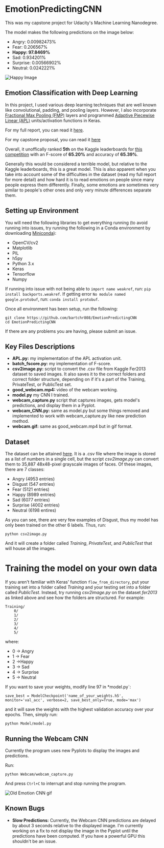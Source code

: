 # EmotionPredictingCNN
This was my capstone project for Udacity's Machine Learning Nanodegree.

The model makes the following predictions on the image below:
* Angry:  0.00982473%
* Fear:  0.206567%
* **Happy:  97.8469%**
* Sad:  0.934201%
* Surprise:  0.00566902%
* Neutral:  0.0242221%

![Happy Image](https://github.com/bartchr808/EmotionPredictingCNN/blob/master/Media/happy.png "Happy image")

## Emotion Classification with Deep Learning
In this project, I used various deep learning techniques that are well known like convolutional, padding, and pooling layers. However, I also incorporate [Fractional Max Pooling (FMP)](https://arxiv.org/abs/1412.6071) layers and programmed [Adaptive Piecewise Linear (APL)](https://arxiv.org/pdf/1412.6830.pdf) units/activation functions in Keras.

For my full report, you can read it [here](https://github.com/bartchr808/machine-learning/blob/master/projects/capstone/Submission/Report.pdf).

For my capstone proposal, you can read it [here](https://github.com/bartchr808/machine-learning/blob/master/projects/capstone/Submission/Proposal.pdf)

Overall, it unoffically ranked **5th** on the Kaggle leaderboards for [this competition](https://www.kaggle.com/c/challenges-in-representation-learning-facial-expression-recognition-challenge/leaderboard) with an F-score of **65.20%** and accuracy of **65.39%**.

Generally this would be considered a terrible model, but relative to the Kaggle leaderboards, this is a great model. This is also apparent when you take into account some of the difficulties in the dataset (read my full report for more detail) and how hard it is to read emotions on people since many people express them differently. Finally, some emotions are sometimes very similar to people's other ones and only very minute differences separate them.


## Setting up Environment
You will need the following libraries to get everything running (to avoid running into issues, try running the following in a Conda environment by downloading [Miniconda](https://conda.io/miniconda.html)):
* OpenCV/cv2
* Matplotlib
* PIL
* h5py
* Python 3.x
* Keras
* Tensorflow
* Numpy

If running into issue with not being able to `import name weakref`, run: `pip install backports.weakref`. If getting error `No module named google.protobuf`, run: `conda install protobuf`.

Once all environment has been setup, run the following:
```
git clone https://github.com/bartchr808/EmotionPredictingCNN
cd EmotionPredictingCNN
```
If there are any problems you are having, please submit an issue.

## Key Files Descriptions
* **APL.py:** my implementation of the APL activation unit.
* **batch_fscore.py:** my implementation of F-score.
* **csv2image.py:** script to convert the .csv file from Kaggle Fer2013 dataset to saved images. It also saves it to the correct folders and correct folder structure, depending on if it's a part of the Training, PrivateTest, or PublicTest set.
* **good_webcam.mp4:** video of the webcam working.
* **model.py** my CNN I trained.
* **webcam_capture.py** script that captures images, gets model's predictions, and display them in a Pyplot.
* **webcam_CNN.py:** same as model.py but some things removed and implemented to work with webcam_capture.py like new prediction method.
* **webcam.gif:** same as good_webcam.mp4 but in gif format.

## Dataset
The dataset can be attained [here](https://www.kaggle.com/c/challenges-in-representation-learning-facial-expression-recognition-challenge/data). It is a .csv file where the image is stored as a list of numbers in a single cell, but the script *csv2image.py* can convert them to 35,887 48x48-pixel grayscale images of faces. Of these images, there are 7 classes:
* Angry (4953 entries)
* Disgust (547 entries)
* Fear (5121 entries)
* Happy (8989 entries)
* Sad (6077 entries)
* Surprise (4002 entries)
* Neutral (6198 entires)

As you can see, there are very few examples of Disgust, thus my model has only been trained on the other 6 labels. Thus, run:
```
python csv2image.py
```
And it will create a folder called _Training_, _PrivateTest_, and _PublicTest_ that will house all the images.

# Training the model on your own data
If you aren't familiar with Keras' function `flow_from_directory`, put your training set into a folder called *Training* and your testing set into a folder called *PublicTest*. Instead, try running *csv2image.py* on the dataset *fer2013* as linked above and see how the folders are structured. For example:
```
Training/
    0/
    1/
    2/
    3/
    4/
    5/
```
where:
* 0 -> Angry
* 1 -> Fear
* 2 ->Happy
* 3 -> Sad
* 4 -> Surprise
* 5 -> Neutral

If you want to save your weights, modify line 97 in *model.py`:
```
save_best = ModelCheckpoint('name_of_your_weights.h5',
monitor='val_acc', verbose=2, save_best_only=True, mode='max')
```
and it will save the weights with the highest validation accuracy over your epochs. Then, simply run:
```
python Model/model.py
```

## Running the Webcam CNN
Currently the program uses new Pyplots to display the images and predictions.

Run:
```
python Webcam/webcam_capture.py
```
And press `Ctrl+C` to interrupt and stop running the program.

![Old Emotion CNN gif](https://github.com/bartchr808/EmotionPredictingCNN/blob/master/Media/webcam.gif?raw=true "Old Emotion CNN gif")

## Known Bugs
* **Slow Predictions:** Currently, the Webcam CNN predictions are delayed by about 3 seconds relative to the displayed image. I'm currently working on a fix to not display the image in the Pyplot until the predictions have been computed. If you have a powerful GPU this shouldn't be an issue.
